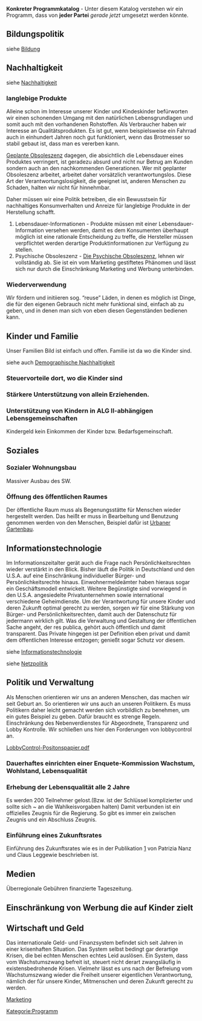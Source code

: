 **Konkreter Programmkatalog** - Unter diesem Katalog verstehen wir ein
Programm, dass von **jeder Partei** *gerade jetzt* umgesetzt werden
könnte.

Bildungspolitik
---------------

siehe [Bildung](/wiki/Bildung "wikilink")

Nachhaltigkeit
--------------

siehe [Nachhaltigkeit](/wiki/Nachhaltigkeit "wikilink")

### langlebige Produkte

Alleine schon im Interesse unserer Kinder und Kindeskinder befürworten
wir einen schonenden Umgang mit den natürlichen Lebensgrundlagen und
somit auch mit den vorhandenen Rohstoffen. Als Verbraucher haben wir
Interesse an Qualitätsprodukten. Es ist gut, wenn beispielsweise ein
Fahrrad auch in einhundert Jahren noch gut funktioniert, wenn das
Brotmesser so stabil gebaut ist, dass man es vererben kann.

[Geplante
Obsoleszenz](https://de.wikipedia.org/wiki/Geplante_Obsoleszenz)
dagegen, die absichtlich die Lebensdauer eines Produktes verringert, ist
geradezu absurd und nicht nur Betrug am Kunden sondern auch an den
nachkommenden Generationen. Wer mit geplanter Obsoleszenz arbeitet,
arbeitet daher vorsätzlich verantwortungslos. Diese Art der
Verantwortungslosigkeit, die geeignet ist, anderen Menschen zu Schaden,
halten wir nicht für hinnehmbar.

Daher müssen wir eine Politik betreiben, die ein Bewusstsein für
nachhaltiges Konsumverhalten und Anreize für langlebige Produkte in der
Herstellung schafft.

1.  Lebensdauer-Informationen - Produkte müssen mit einer
    Lebensdauer-Information versehen werden, damit es dem Konsumenten
    überhaupt möglich ist eine rationale Entscheidung zu treffe, die
    Hersteller müssen verpflichtet werden derartige Produktinformationen
    zur Verfügung zu stellen.
2.  Psychische Obsoleszenz - [ Die Psychische
    Obsoleszenz](https://de.wikipedia.org/wiki/Obsoleszenz#Psychische_Obsoleszenz "wikilink"),
    lehnen wir vollständig ab. Sie ist ein vom Marketing gestiftetes
    Phänomen und lässt sich nur durch die Einschränkung Marketing und
    Werbung unterbinden.

### Wiederverwendung

Wir fördern und initiieren sog. “reuse” Läden, in denen es möglich ist
Dinge, die für den eigenen Gebrauch nicht mehr funktional sind, einfach
ab zu geben, und in denen man sich von eben diesen Gegenständen bedienen
kann.

Kinder und Familie
------------------

Unser Familien Bild ist einfach und offen. Familie ist da wo die Kinder
sind.

siehe auch [Demographische
Nachhaltigkeit](/wiki/Demographische_Nachhaltigkeit "wikilink")

### Steuervorteile dort, wo die Kinder sind

### Stärkere Unterstützung von allein Erziehenden.

### Unterstützung von Kindern in ALG II-abhängigen Lebensgemeinschaften

Kindergeld kein Einkommen der Kinder bzw. Bedarfsgemeinschaft.

Soziales
--------

### Sozialer Wohnungsbau

Massiver Ausbau des SW.

### Öffnung des öffentlichen Raumes

Der öffentliche Raum muss als Begenungsstätte für Menschen wieder
hergestellt werden. Das heißt er muss in Bearbeitung und Benutzung
genommen werden von den Menschen, Beispiel dafür ist [Urbaner
Gartenbau](https://de.wikipedia.org/wiki/Urbaner_Gartenbau).

Informationstechnologie
-----------------------

Im Informationszeitalter gerät auch die Frage nach
Persönlichkeitsrechten wieder verstärkt in den Blick. Bisher läuft die
Politik in Deutschland und den U.S.A. auf eine Einschränkung
individueller Bürger- und Persönlichkeitsrechte hinaus.
Einwohnermeldeämter haben hieraus sogar ein Geschäftsmodell entwickelt.
Weitere Begünstigte sind vorwiegend in den U.S.A. angesiedelte
Privatunternehmen sowie international verschiedene Geheimdienste. Um der
Verantwortung für unsere Kinder und deren Zukunft optimal gerecht zu
werden, sorgen wir für eine Stärkung von Bürger- und
Persönlichkeitsrechten, damit auch der Datenschutz für jedermann
wirklich gilt. Was die Verwaltung und Gestaltung der öffentlichen Sache
angeht, der res publica, gehört auch öffentlich und damit transparent.
Das Private hingegen ist per Definition eben privat und damit dem
öffentlichen Interesse entzogen; genießt sogar Schutz vor diesem.

siehe [Informationstechnologie](/wiki/Informationstechnologie "wikilink")

siehe [Netzpolitik](/wiki/Netzpolitik "wikilink")

Politik und Verwaltung
----------------------

Als Menschen orientieren wir uns an anderen Menschen, das machen wir
seit Geburt an. So orientieren wir uns auch an unseren Politikern. Es
muss Politikern daher leicht gemacht werden sich vorbildlich zu
benehmen, um ein gutes Beispiel zu geben. Dafür braucht es strenge
Regeln. Einschränkung des Nebenverdienstes für Abgeordnete, Transparenz
und Lobby Kontrolle. Wir schließen uns hier den Forderungen von
lobbycontrol an.

[LobbyControl-Positonspapier.pdf](https://www.lobbycontrol.de/wp-content/uploads/LobbyControl-Positonspapier.pdf)

### Dauerhaftes einrichten einer Enquete-Kommission Wachstum, Wohlstand, Lebensqualität

### Erhebung der Lebensqualität alle 2 Jahre

Es werden 200 Teilnehmer gelost.(Bzw. ist der Schlüssel komplizierter
und sollte sich ~ an die Wahlkeisvorgaben halten) Damit verbunden ist
ein offizielles Zeugnis für die Regierung. So gibt es immer ein zwischen
Zeugnis und ein Abschluss Zeugnis.

### Einführung eines Zukunftsrates

Einführung des Zukunftsrates wie es in der Publikation
[1](https://www.academia.edu/22379414/Die_Konsultative._Mehr_Demokratie_durch_B%C3%BCrgerbeteiligung)
von Patrizia Nanz und Claus Leggewie beschrieben ist.

Medien
------

Überregionale Gebühren finanzierte Tageszeitung.

Einschränkung von Werbung die auf Kinder zielt
----------------------------------------------

Wirtschaft und Geld
-------------------

Das internationale Geld- und Finanzsystem befindet sich seit Jahren in
einer krisenhaften Situation. Das System selbst bedingt gar derartige
Krisen, die bei echten Menschen echtes Leid auslösen. Ein System, dass
vom Wachstumszwang befreit ist, steuert nicht derart zwangsläufig in
existensbedrohende Krisen. Vielmehr lässt es uns nach der Befreiung vom
Wachstumszwang wieder die Freiheit unserer eigentlichen Verantwortung,
nämlich der für unsere Kinder, Mitmenschen und deren Zukunft gerecht zu
werden.

[Marketing](/wiki/Marketing "wikilink")

<Kategorie:Programm>
